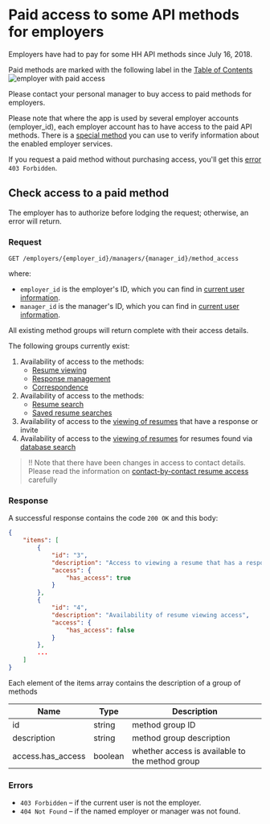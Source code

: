 # Paid access to some API methods for employers

Employers have had to pay for some HH API  methods since July 16, 2018.

Paid methods are marked with the following label in the [Table of Contents](/docs_eng/README.md#headhunter-api)
<img src="http://hhru.github.io/api/badges/emp_paid.png" alt="employer with paid access" />

Please contact your personal manager to buy access to paid methods for employers.

Please note that where the app is used by several employer accounts (employer_id), each employer account has to have access to the paid API methods.
There is a [special method](/docs_eng/payable/employer_services.md#payable-api-actions) you can use to verify information about the enabled employer services.

If you request a paid method without purchasing access, you'll get this [error](/docs_eng/errors.md#employer_payable_methods) `403 Forbidden`.

## Check access to a paid method

The employer has to authorize before lodging the request; otherwise, an error will return.

### Request

```
GET /employers/{employer_id}/managers/{manager_id}/method_access
```

where:
* `employer_id` is the employer's ID, which you can find in [current user information](/docs/me.md#employer-info).
* `manager_id` is the manager's ID, which you can find in [current user information](/docs/me.md#manager-info).

All existing method groups will return complete with their access details.

The following groups currently exist:
1. Availability of access to the methods:
    * [Resume viewing](/docs/resumes.md#item)
    * [Response management](/docs/employer_negotiations.md)
    * [Correspondence](/docs/employer_negotiations.md#get-messages)
2. Availability of access to the methods:
    * [Resume search](/docs/resumes_search.md)
    * [Saved resume searches](/docs/resumes_saved_searches.md)
3. Availability of access to the [viewing of resumes](/docs/resumes.md#item) that have a response or invite
4. Availability of access to the [viewing of resumes](/docs/resumes.md#item) for resumes found via [database search](/docs/resumes_search.md)

>!! Note that there have been changes in access to contact details. Please read the information on [contact-by-contact resume access](/docs_eng/payable/resume.md) carefully

### Response

A successful response contains the code `200 OK` and this body:

```json
{
    "items": [
        {
            "id": "3",
            "description": "Access to viewing a resume that has a response or invite",
            "access": {
                "has_access": true
            }
        },
        {
            "id": "4",
            "description": "Availability of resume viewing access",
            "access": {
                "has_access": false
            }
        },
        ...
    ]
}
```

Each element of the items array contains the description of a group of methods

Name | Type | Description
--- | --- | --------
id | string | method group ID
description | string | method group description
access.has_access | boolean | whether access is available to the method group

### Errors

* `403 Forbidden` – if the current user is not the employer.
* `404 Not Found` – if the named employer or manager was not found.
